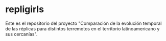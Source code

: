 # repligirls
Este es el repositorio del proyecto "Comparación de la evolución temporal de las réplicas para distintos terremotos en el territorio latinoamericano y sus cercanías".
